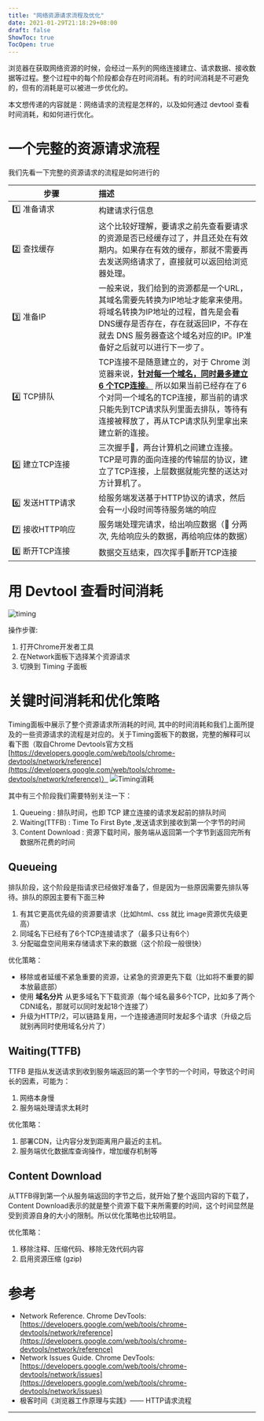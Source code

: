 ```yaml
---
title: "网络资源请求流程及优化"
date: 2021-01-29T21:18:29+08:00
draft: false
ShowToc: true
TocOpen: true
---
```



浏览器在获取网络资源的时候，会经过一系列的网络连接建立、请求数据、接收数据等过程。整个过程中的每个阶段都会存在时间消耗。有的时间消耗是不可避免的，但有的消耗是可以被进一步优化的。

本文想传递的内容就是：网络请求的流程是怎样的，以及如何通过 devtool 查看时间消耗，和如何进行优化。


# 一个完整的资源请求流程
我们先看一下完整的资源请求的流程是如何进行的

<style>
table tr > td:first-child {
  width: 10em;
}
</style>

步骤|描述
-- | :--
1️⃣ 准备请求|构建请求行信息
2️⃣ 查找缓存|这个比较好理解，要请求之前先查看要请求的资源是否已经缓存过了，并且还处在有效期内。如果存在有效的缓存，那就不需要再去发送网络请求了，直接就可以返回给浏览器处理。
3️⃣ 准备IP|一般来说，我们给到的资源都是一个URL，其域名需要先转换为IP地址才能拿来使用。将域名转换为IP地址的过程，首先是会看DNS缓存是否存在，存在就返回IP，不存在就去 DNS 服务器查这个域名对应的IP。IP准备好之后就可以进行下一步了。
4️⃣ TCP排队|TCP连接不是随意建立的，对于 Chrome 浏览器来说，<u>**针对每一个域名，同时最多建立 6 个TCP连接**。</u> 所以如果当前已经存在了6个对同一个域名的TCP连接，那当前的请求只能先到TCP请求队列里面去排队，等待有连接被释放了，再从TCP请求队列里拿出来建立新的连接。
5️⃣ 建立TCP连接|三次握手🤝，两台计算机之间建立连接。TCP是可靠的面向连接的传输层的协议，建立了TCP连接，上层数据就能完整的送达对方计算机了。
6️⃣ 发送HTTP请求|给服务端发送基于HTTP协议的请求，然后会有一小段时间等待服务端的响应
7️⃣ 接收HTTP响应|服务端处理完请求，给出响应数据（🔆 分两次, 先给响应头的数据，再给响应体的数据）
8️⃣ 断开TCP连接|数据交互结束，四次挥手👋断开TCP连接


# 用 Devtool 查看时间消耗
![timing](https://cdn.jsdelivr.net/gh/arronKler/oss@master/uPic/2020_12/dHO1r5_11_10-11-10.png)

操作步骤:
1. 打开Chrome开发者工具
2. 在Network面板下选择某个资源请求
3. 切换到 Timing 子面板

# 关键时间消耗和优化策略
Timing面板中展示了整个资源请求所消耗的时间, 其中的时间消耗和我们上面所提及的一些资源请求的流程是对应的。关于Timing面板下的数据，完整的解释可以看下图（取自Chrome Devtools官方文档 [https://developers.google.com/web/tools/chrome-devtools/network/reference](https://developers.google.com/web/tools/chrome-devtools/network/reference)）
![Timing消耗](https://cdn.jsdelivr.net/gh/arronKler/oss@master/uPic/2020_12/3UKAFq_11_11-10-23.png)

其中有三个阶段我们需要特别关注一下：
1. Queueing : 排队时间，也即 TCP 建立连接的请求发起前的排队时间
2. Waiting(TTFB) : Time To First Byte ,发送请求到接收到第一个字节的时间
3. Content Download : 资源下载时间，服务端从返回第一个字节到返回完所有数据所花费的时间

## Queueing
排队阶段，这个阶段是指请求已经做好准备了，但是因为一些原因需要先排队等待。排队的原因主要有下面三种
1. 有其它更高优先级的资源要请求（比如html、css 就比 image资源优先级更高）
2. 同域名下已经有了6个TCP连接请求了（最多只让有6个）
3. 分配磁盘空间用来存储请求下来的数据（这个阶段一般很快）

优化策略：
- 移除或者延缓不紧急重要的资源，让紧急的资源更先下载（比如将不重要的脚本放最底部）
- 使用 **域名分片** 从更多域名下下载资源（每个域名最多6个TCP，比如多了两个CDN域名，那就可以同时发起18个连接了）
- 升级为HTTP/2，可以链路复用，一个连接通道同时发起多个请求（升级之后就别再同时使用域名分片了）
  

## Waiting(TTFB)
TTFB 是指从发送请求到收到服务端返回的第一个字节的一个时间，导致这个时间长的因素，可能为：
1. 网络本身慢
2. 服务端处理请求太耗时

优化策略：
1. 部署CDN，让内容分发到距离用户最近的主机。
2. 服务端优化数据库查询操作，增加缓存机制等


## Content Download
从TTFB得到第一个从服务端返回的字节之后，就开始了整个返回内容的下载了，Content Download表示的就是整个资源下载下来所需要的时间，这个时间显然是受到资源自身的大小的限制。所以优化策略也比较明显。

优化策略：
1. 移除注释、压缩代码、移除无效代码内容
2. 启用资源压缩 (gzip)


# 参考
- Network Reference. Chrome DevTools: [https://developers.google.com/web/tools/chrome-devtools/network/reference](https://developers.google.com/web/tools/chrome-devtools/network/reference)
- Network Issues Guide. Chrome DevTools: [https://developers.google.com/web/tools/chrome-devtools/network/issues](https://developers.google.com/web/tools/chrome-devtools/network/issues)
- 极客时间《浏览器工作原理与实践》—— HTTP请求流程

---
